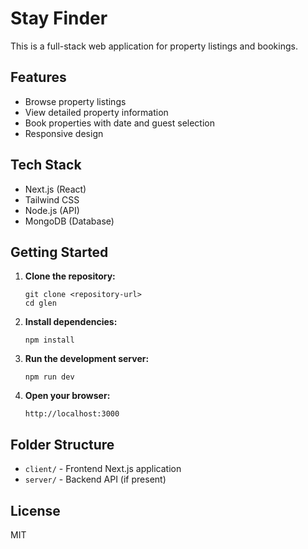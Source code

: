 # Stay Finder

This is a full-stack web application for property listings and bookings.

## Features

- Browse property listings
- View detailed property information
- Book properties with date and guest selection
- Responsive design

## Tech Stack

- Next.js (React)
- Tailwind CSS
- Node.js (API)
- MongoDB (Database)

## Getting Started

1. **Clone the repository:**
   ```
   git clone <repository-url>
   cd glen
   ```

2. **Install dependencies:**
   ```
   npm install
   ```

3. **Run the development server:**
   ```
   npm run dev
   ```

4. **Open your browser:**
   ```
   http://localhost:3000
   ```

## Folder Structure

- `client/` - Frontend Next.js application
- `server/` - Backend API (if present)

## License

MIT
